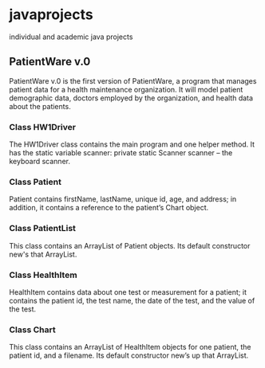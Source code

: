 # javaprojects
individual and academic java projects
<h2>PatientWare v.0</h2> 
<p>PatientWare v.0 is the first version of PatientWare, a program that manages patient data for a health maintenance organization. It will model patient demographic data, doctors employed by the organization, and health data about the patients. </p>

<h3>Class HW1Driver</h3>
<p>The HW1Driver class contains the main program and one helper method. It has the static variable scanner: private static Scanner scanner – the keyboard scanner.</p>

<h3>Class Patient</h3>
<p>Patient contains firstName, lastName, unique id, age, and address; in addition, it contains a reference to the patient’s Chart object.</p>

<h3>Class PatientList</h3>
<p>This class contains an ArrayList of Patient objects. Its default constructor new's that ArrayList.</p>

<h3>Class HealthItem</h3>
<p>HealthItem contains data about one test or measurement for a patient; it contains the patient id, the test name, the date of the test, and the value of the test.</p>

<h3>Class Chart</h3>
<p>This class contains an ArrayList of HealthItem objects for one patient, the patient id, and a filename. Its default constructor new’s up that ArrayList.</p>